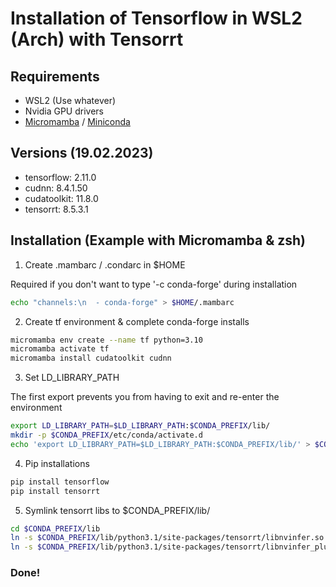 # Installation of Tensorflow in WSL2 (Arch) with Tensorrt

## Requirements

- WSL2 (Use whatever)
- Nvidia GPU drivers
- [Micromamba](https://mamba.readthedocs.io/en/latest/user_guide/micromamba.html) / [Miniconda](https://docs.conda.io/en/latest/miniconda.html)

## Versions (19.02.2023)

- tensorflow: 2.11.0
- cudnn: 8.4.1.50
- cudatoolkit: 11.8.0
- tensorrt: 8.5.3.1

## Installation (Example with Micromamba & zsh)

1. Create .mambarc / .condarc in $HOME 

Required if you don't want to type '-c conda-forge' during installation

```zsh
echo "channels:\n  - conda-forge" > $HOME/.mambarc
```

2. Create tf environment & complete conda-forge installs

```zsh
micromamba env create --name tf python=3.10
micromamba activate tf
micromamba install cudatoolkit cudnn
```

3. Set LD_LIBRARY_PATH

The first export prevents you from having to exit and re-enter the environment

```zsh
export LD_LIBRARY_PATH=$LD_LIBRARY_PATH:$CONDA_PREFIX/lib/
mkdir -p $CONDA_PREFIX/etc/conda/activate.d
echo 'export LD_LIBRARY_PATH=$LD_LIBRARY_PATH:$CONDA_PREFIX/lib/' > $CONDA_PREFIX/etc/conda/activate.d/env_vars.sh
```

4. Pip installations

```zsh
pip install tensorflow
pip install tensorrt
```

5. Symlink tensorrt libs to $CONDA_PREFIX/lib/

```zsh
cd $CONDA_PREFIX/lib
ln -s $CONDA_PREFIX/lib/python3.1/site-packages/tensorrt/libnvinfer.so.8 libnvinfer.so.7
ln -s $CONDA_PREFIX/lib/python3.1/site-packages/tensorrt/libnvinfer_plugin.so.8 libnvinfer_plugin.so.7
```

### Done!
